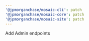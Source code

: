 ```yaml
---
'@jpmorganchase/mosaic-cli': patch
'@jpmorganchase/mosaic-core': patch
'@jpmorganchase/mosaic-site': patch
---
```


Add Admin endpoints

